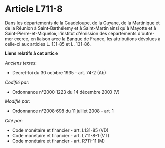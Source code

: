 # Article L711-8

Dans les départements de la Guadeloupe, de la Guyane, de la Martinique et de la Réunion à Saint-Barthélemy et à Saint-Martin
ainsi qu'à Mayotte et à Saint-Pierre-et-Miquelon, l'institut d'émission des départements d'outre-mer exerce, en liaison avec
la Banque de France, les attributions dévolues à celle-ci aux articles L. 131-85 et L. 131-86.

**Liens relatifs à cet article**

_Anciens textes_:

  - Décret-loi du 30 octobre 1935 - art. 74-2 (Ab)

_Codifié par_:

  - Ordonnance n°2000-1223 du 14 décembre 2000 (V)

_Modifié par_:

  - Ordonnance n°2008-698 du 11 juillet 2008 - art. 1

_Cité par_:

  - Code monétaire et financier - art. L131-85 (VD)
  - Code monétaire et financier - art. L711-8-1 (VT)
  - Code monétaire et financier - art. R711-11 (M)

